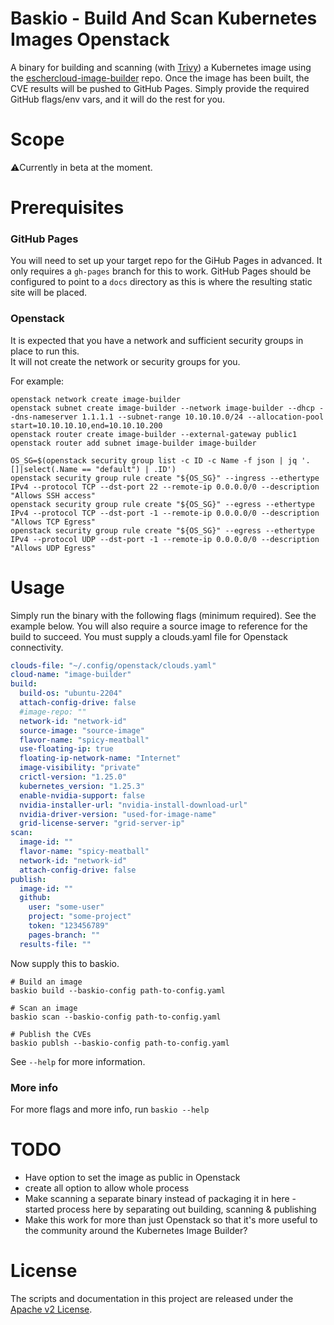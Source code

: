 # Baskio - Build And Scan Kubernetes Images Openstack

A binary for building and scanning (with [Trivy](https://github.com/aquasecurity/trivy)) a Kubernetes image using
the [eschercloud-image-builder](https://github.com/eschercloudai/image-builder) repo.
Once the image has been built, the CVE results will be pushed to GitHub Pages. Simply provide the required GitHub
flags/env vars, and it will do the rest for you.

# Scope

⚠️Currently in beta at the moment.

# Prerequisites

### GitHub Pages

You will need to set up your target repo for the GiHub Pages in advanced.
It only requires a `gh-pages` branch for this to work.
GitHub Pages should be configured to point to a `docs` directory as this is where the resulting static site will be
placed.

### Openstack

It is expected that you have a network and sufficient security groups in place to run this.<br>
It will not create the network or security groups for you.

For example:

```
openstack network create image-builder
openstack subnet create image-builder --network image-builder --dhcp --dns-nameserver 1.1.1.1 --subnet-range 10.10.10.0/24 --allocation-pool start=10.10.10.10,end=10.10.10.200
openstack router create image-builder --external-gateway public1
openstack router add subnet image-builder image-builder

OS_SG=$(openstack security group list -c ID -c Name -f json | jq '.[]|select(.Name == "default") | .ID')
openstack security group rule create "${OS_SG}" --ingress --ethertype IPv4 --protocol TCP --dst-port 22 --remote-ip 0.0.0.0/0 --description "Allows SSH access"
openstack security group rule create "${OS_SG}" --egress --ethertype IPv4 --protocol TCP --dst-port -1 --remote-ip 0.0.0.0/0 --description "Allows TCP Egress"
openstack security group rule create "${OS_SG}" --egress --ethertype IPv4 --protocol UDP --dst-port -1 --remote-ip 0.0.0.0/0 --description "Allows UDP Egress"
```

# Usage
Simply run the binary with the following flags (minimum required). See the example below.
You will also require a source image to reference for the build to succeed.
You must supply a clouds.yaml file for Openstack connectivity.

```yaml
clouds-file: "~/.config/openstack/clouds.yaml"
cloud-name: "image-builder"
build:
  build-os: "ubuntu-2204"
  attach-config-drive: false
  #image-repo: ""
  network-id: "network-id"
  source-image: "source-image"
  flavor-name: "spicy-meatball"
  use-floating-ip: true
  floating-ip-network-name: "Internet"
  image-visibility: "private"
  crictl-version: "1.25.0"
  kubernetes_version: "1.25.3"
  enable-nvidia-support: false
  nvidia-installer-url: "nvidia-install-download-url"
  nvidia-driver-version: "used-for-image-name"
  grid-license-server: "grid-server-ip"
scan:
  image-id: ""
  flavor-name: "spicy-meatball"
  network-id: "network-id"
  attach-config-drive: false
publish: 
  image-id: ""
  github:
    user: "some-user"
    project: "some-project"
    token: "123456789"
    pages-branch: ""
  results-file: ""

```

Now supply this to baskio.
```shell
# Build an image
baskio build --baskio-config path-to-config.yaml

# Scan an image
baskio scan --baskio-config path-to-config.yaml

# Publish the CVEs
baskio publsh --baskio-config path-to-config.yaml
```

See `--help` for more information.

### More info

For more flags and more info, run `baskio --help`

# TODO
* Have option to set the image as public in Openstack
* create all option to allow whole process 
* Make scanning a separate binary instead of packaging it in here - started process here by separating out building, scanning & publishing
* Make this work for more than just Openstack so that it's more useful to the community around the Kubernetes Image Builder?

# License

The scripts and documentation in this project are released under the [Apache v2 License](LICENSE).